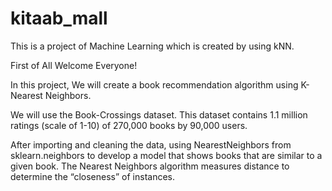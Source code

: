 # kitaab_mall
 This is a project of Machine Learning which is created by using kNN.

First of All Welcome Everyone!

In this project, We will create a book recommendation algorithm using K-Nearest Neighbors.

We will use the Book-Crossings dataset. This dataset contains 1.1 million ratings (scale of 1-10) of 270,000 books by 90,000 users.

After importing and cleaning the data, using NearestNeighbors from sklearn.neighbors to develop a model that shows books that are similar to a given book. The Nearest Neighbors algorithm measures distance to determine the “closeness” of instances.
